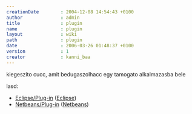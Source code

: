 ```yaml
---
creationDate        : 2004-12-08 14:54:43 +0100 
author              : admin 
title               : plugin 
name                : plugin 
layout              : wiki 
path                : plugin 
date                : 2006-03-26 01:48:37 +0100 
version             : 1 
creator             : kanni_baa 
---
```

kiegeszito cucc, amit bedugaszolhacc egy tamogato alkalmazasba bele

lasd: 

*   [Eclipse/Plug-in](Eclipse/Plug-in.html) ([Eclipse](Eclipse.html))
*   [Netbeans/Plug-in](Missing.html) ([Netbeans](Netbeans.html))
